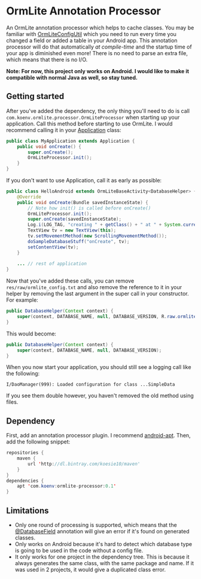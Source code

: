 OrmLite Annotation Processor
===============
An OrmLite annotation processor which helps to cache classes. You may be familiar 
with [OrmLiteConfigUtil](http://ormlite.com/javadoc/ormlite-android/com/j256/ormlite/android/apptools/OrmLiteConfigUtil.html)
which you need to run every time you changed a field or added a table in your Android app. This annotation processor
will do that automatically *at compile-time* and the startup time of your app is diminished even more! There is no need to 
parse an extra file, which means that there is no I/O.

**Note: For now, this project only works on Android. I would like to make it compatible with normal Java as well,
so stay tuned.**

Getting started
--------------
After you've added the dependency, the only thing you'll need to do is call `com.koenv.ormlite.processor.OrmLiteProcessor` when starting up your application.
Call this method before starting to use OrmLite. I would recommend calling it in 
your [Application](https://developer.android.com/reference/android/app/Application.html) class:

```java
public class MyApplication extends Application {
    public void onCreate() {
        super.onCreate();
        OrmLiteProcessor.init();
    }
}
```

If you don't want to use Application, call it as early as possible:

```java
public class HelloAndroid extends OrmLiteBaseActivity<DatabaseHelper> {
	@Override
	public void onCreate(Bundle savedInstanceState) {
	    // Note how init() is called before onCreate()
	    OrmLiteProcessor.init();
		super.onCreate(savedInstanceState);
		Log.i(LOG_TAG, "creating " + getClass() + " at " + System.currentTimeMillis());
		TextView tv = new TextView(this);
		tv.setMovementMethod(new ScrollingMovementMethod());
		doSampleDatabaseStuff("onCreate", tv);
		setContentView(tv);
	}
	
	... // rest of application
}
```

Now that you've added these calls, you can remove `res/raw/ormlite_config.txt` and also remove the reference to it
in your helper by removing the last argument in the super call in your constructor. For example:

```java
public DatabaseHelper(Context context) {
    super(context, DATABASE_NAME, null, DATABASE_VERSION, R.raw.ormlite_config);
}
```
This would become:

```java
public DatabaseHelper(Context context) {
    super(context, DATABASE_NAME, null, DATABASE_VERSION);
}
```

When you now start your application, you should still see a logging call like the following:
```
I/DaoManager(999): Loaded configuration for class ...SimpleData
```
If you see them double however, you haven't removed the old method using files.

Dependency
------------

First, add an annotation processor plugin. I recommend [android-apt](https://bitbucket.org/hvisser/android-apt). Then, add the following snippet:
```java
repositories {
    maven {
        url 'http://dl.bintray.com/koesie10/maven'
    }
}
dependencies {
    apt 'com.koenv:ormlite-processor:0.1'
}
```

Limitations
-----------
* Only one round of processing is supported, which means that the 
[@DatabaseField](http://ormlite.com/javadoc/ormlite-core/com/j256/ormlite/field/DatabaseField.html) 
annotation will give an error if it's found on generated classes.
* Only works on Android because it's hard to detect which database type is going to be used in the code without
a config file.
* It only works for one project in the dependency tree. This is because it always generates the same
class, with the same package and name. If it was used in 2 projects, it would give a duplicated class error.